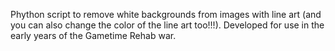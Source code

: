 Phython script to remove white backgrounds from images with line art (and you can also change the color of the line art too!!!). Developed for use in the early years of the Gametime Rehab war.
